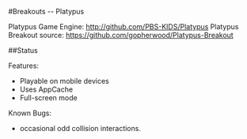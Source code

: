 #Breakouts -- Platypus

Platypus Game Engine: http://github.com/PBS-KIDS/Platypus
Platypus Breakout source: https://github.com/gopherwood/Platypus-Breakout

##Status

Features:
* Playable on mobile devices
* Uses AppCache
* Full-screen mode

Known Bugs:
* occasional odd collision interactions.
